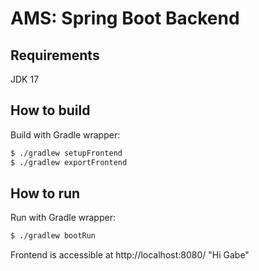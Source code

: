 # AMS: Spring Boot Backend

## Requirements
JDK 17

## How to build

Build with Gradle wrapper:

```sh
$ ./gradlew setupFrontend
$ ./gradlew exportFrontend
```

## How to run

Run with Gradle wrapper:

```sh
$ ./gradlew bootRun
```

Frontend is accessible at  http://localhost:8080/
"Hi Gabe"
```
